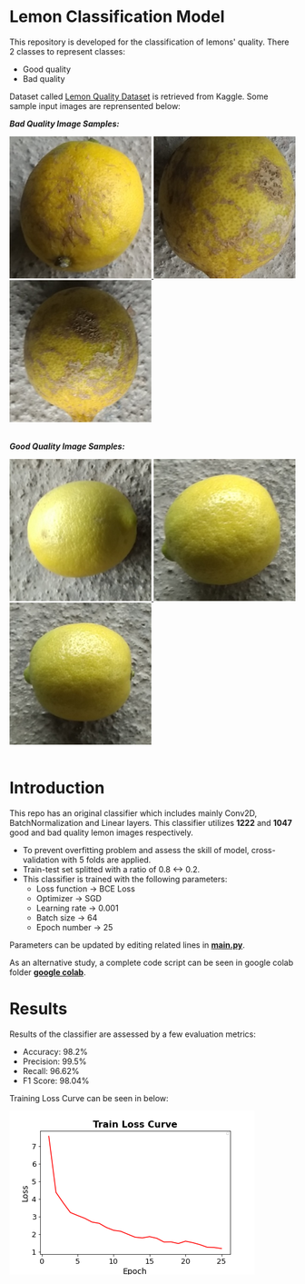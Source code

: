 # Lemon Classification Model

This repository is developed for the classification of lemons' quality. There 2 classes to represent classes: 
  - Good quality
  - Bad quality
  
Dataset called [Lemon Quality Dataset](https://www.kaggle.com/datasets/yusufemir/lemon-quality-dataset) is retrieved from Kaggle. Some sample input images are reprensented below:

***Bad Quality Image Samples:***

<a href="url">
  <img src="https://github.com/ekaraali/Lemon_Classification_Model/blob/main/images/bad_quality_14.jpg?raw=true" height="250" width="250">
  <img src="https://github.com/ekaraali/Lemon_Classification_Model/blob/main/images/bad_quality_5.jpg?raw=true" height="250" width="250">
  <img src="https://github.com/ekaraali/Lemon_Classification_Model/blob/main/images/bad_quality_6.jpg?raw=true" height="250" width="250">
</a>
<br/>
<br/>

***Good Quality Image Samples:***

<a href="url">
  <img src="https://github.com/ekaraali/Lemon_Classification_Model/blob/main/images/good_quality_3.jpg?raw=true" height="250" width="250">
  <img src="https://github.com/ekaraali/Lemon_Classification_Model/blob/main/images/good_quality_6.jpg?raw=true" height="250" width="250">
  <img src="https://github.com/ekaraali/Lemon_Classification_Model/blob/main/images/good_quality_9.jpg?raw=true" height="250" width="250">
</a>
<br/>
<br/>

# Introduction

This repo has an original classifier which includes mainly Conv2D, BatchNormalization and Linear layers. This classifier utilizes **1222** and **1047** good and bad quality lemon images respectively.

  - To prevent overfitting problem and assess the skill of model, cross-validation with 5 folds are applied.
  - Train-test set splitted with a ratio of 0.8 <-> 0.2.
  - This classifier is trained with the following parameters:
    - Loss function -> BCE Loss
    - Optimizer -> SGD
    - Learning rate -> 0.001
    - Batch size -> 64
    - Epoch number -> 25
  
Parameters can be updated by editing related lines in [**main.py**](https://github.com/ekaraali/Lemon_Classification_Model/blob/main/main.py).

As an alternative study, a complete code script can be seen in google colab folder [**google colab**](https://github.com/ekaraali/Lemon_Classification_Model/blob/main/google_colab/lemon_quality_cv.ipynb).

# Results

Results of the classifier are assessed by a few evaluation metrics: 
  - Accuracy: 98.2%
  - Precision: 99.5%
  - Recall: 96.62%
  - F1 Score: 98.04%

  Training Loss Curve can be seen in below:

  <a href="url">
  <img src="https://github.com/ekaraali/Lemon_Classification_Model/blob/main/images/train_loss_curve.png?raw=true">
  </a>




